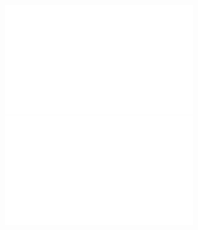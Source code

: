 ![](https://github.com/awSweeney/awSweeney/blob/master/generated/overview.svg)
![](https://github.com/awSweeney/awSweeney/blob/master/generated/languages.svg)


